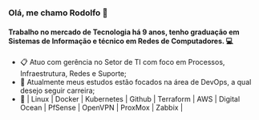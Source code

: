 

### Olá, me chamo Rodolfo 👋
#### Trabalho no mercado de Tecnologia há 9 anos, tenho graduação em Sistemas de Informação e técnico em Redes de Computadores. :computer:

- :clipboard: Atuo com gerência no Setor de TI com foco em Processos, Infraestrutura, Redes e Suporte;
- :blue_book: Atualmente meus estudos estão focados na área de DevOps, a qual desejo seguir carreira;
- :wrench: | Linux | Docker | Kubernetes | Github | Terraform | AWS | Digital Ocean | PfSense | OpenVPN | ProxMox | Zabbix |
